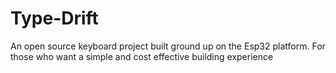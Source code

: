 # Type-Drift
An open source keyboard project built ground up on the Esp32 platform. For those who want a simple and cost effective building experience
